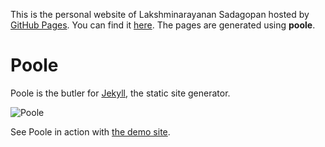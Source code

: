 This is the personal website of Lakshminarayanan Sadagopan hosted by [GitHub Pages](http://pages.github.com). You can find it [here](http://laxmynarain.github.io/). The pages are generated using **poole**.


# Poole

Poole is the butler for [Jekyll](http://jekyllrb.com), the static site generator. 

![Poole](https://f.cloud.github.com/assets/98681/1834359/71ae4048-73db-11e3-9a3c-df38eb170537.png)

See Poole in action with [the demo site](http://demo.getpoole.com).
